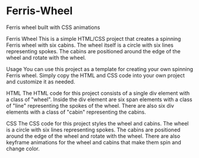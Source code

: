 # Ferris-Wheel
Ferris wheel built with CSS animations

Ferris Wheel
This is a simple HTML/CSS project that creates a spinning Ferris wheel with six cabins. The wheel itself is a circle with six lines representing spokes. The cabins are positioned around the edge of the wheel and rotate with the wheel.

Usage
You can use this project as a template for creating your own spinning Ferris wheel. Simply copy the HTML and CSS code into your own project and customize it as needed.

HTML
The HTML code for this project consists of a single div element with a class of "wheel". Inside the div element are six span elements with a class of "line" representing the spokes of the wheel. There are also six div elements with a class of "cabin" representing the cabins.

CSS
The CSS code for this project styles the wheel and cabins. The wheel is a circle with six lines representing spokes. The cabins are positioned around the edge of the wheel and rotate with the wheel. There are also keyframe animations for the wheel and cabins that make them spin and change color.
